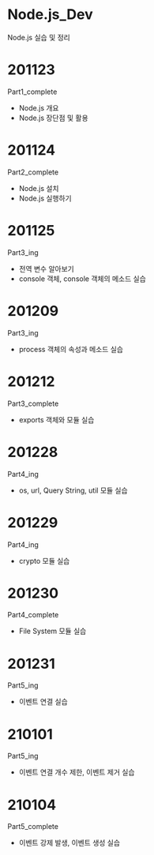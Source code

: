 # Node.js_Dev
Node.js 실습 및 정리


# 201123
Part1_complete
* Node.js 개요
* Node.js 장단점 및 활용

# 201124
Part2_complete
* Node.js 설치
* Node.js 실행하기

# 201125
Part3_ing
* 전역 변수 알아보기
* console 객체, console 객체의 메소드 실습

# 201209
Part3_ing
* process 객체의 속성과 메소드 실습

# 201212
Part3_complete
* exports 객체와 모듈 실습

# 201228
Part4_ing
* os, url, Query String, util 모듈 실습

# 201229
Part4_ing
* crypto 모듈 실습

# 201230
Part4_complete
* File System 모듈 실습

# 201231
Part5_ing
* 이벤트 연결 실습

# 210101
Part5_ing
* 이벤트 연결 개수 제한, 이벤트 제거 실습

# 210104
Part5_complete
* 이벤트 강제 발생, 이벤트 생성 실습